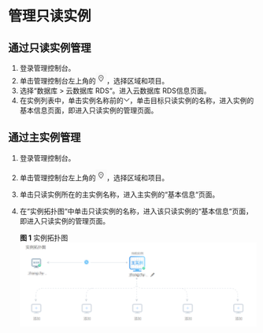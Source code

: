 # 管理只读实例<a name="rds_pg_11_0004"></a>

## 通过只读实例管理<a name="section137725512715"></a>

1.  登录管理控制台。
2.  单击管理控制台左上角的![](figures/Region灰色图标.png)，选择区域和项目。
3.  选择“数据库  \>  云数据库 RDS“。进入云数据库 RDS信息页面。
4.  在实例列表中，单击实例名称前的![](figures/下拉选择.png)，单击目标只读实例的名称，进入实例的基本信息页面，即进入只读实例的管理页面。

## 通过主实例管理<a name="section6702193311350"></a>

1.  登录管理控制台。
2.  单击管理控制台左上角的![](figures/Region灰色图标.png)，选择区域和项目。
3.  单击只读实例所在的主实例名称，进入主实例的“基本信息“页面。
4.  在“实例拓扑图“中单击只读实例的名称，进入该只读实例的“基本信息“页面，即进入只读实例的管理页面。

    **图 1**  实例拓扑图<a name="fig67904221346"></a>  
    ![](figures/实例拓扑图-36.png "实例拓扑图-36")


